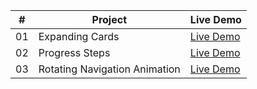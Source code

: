 <table>
  <thead>
    <tr>
      <th>#</th>
      <th>Project</th>
      <th>Live Demo</th>
    </tr>
  </thead>
  <tbody>
    <tr>
      <td>01</td>
      <td>Expanding Cards</td>
      <td><a href="URL_of_Live_Demo">Live Demo</a></td>
    </tr>
    <tr>
      <td>02</td>
      <td>Progress Steps</td>
      <td><a href="URL_of_Live_Demo">Live Demo</a></td>
    </tr>
    <tr>
      <td>03</td>
      <td>Rotating Navigation Animation</td>
      <td><a href="URL_of_Live_Demo">Live Demo</a></td>
    </tr>
    <!-- Add more rows as needed -->
  </tbody>
</table>
